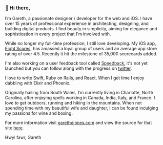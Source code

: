 ### 👋 Hi there,

I’m Gareth, a passionate designer / developer for the web and iOS. I have over 15 years of professional experience in architecting, designing, and building digital products. I find beauty in simplicity, aiming for elegance and sophistication in every project that I'm involved with.

While no longer my full-time profession, I still love developing. My iOS app, [Fight Scores](https://fightscores.co), has amassed a loyal group of users and an average app store rating of over 4.5. Recently it hit the milestone of 35,000 scorecards added.

I'm also working on a user feedback tool called [Speedback](https://speedback.co), it's not yet launched but you can follow along with the progress on [twitter](https://twitter.com/@garethdafyddjones).

I love to write Swift, Ruby on Rails, and React. When I get time I enjoy dabbling with Elixir and Phoenix.

Originally hailing from South Wales, I’m currently living in Charlotte, North Carolina, after enjoying spells working in Canada, India, Italy, and France.
I love to get outdoors, running and hiking in the mountains. When not spending time with my beautiful wife and daughter, I can be found indulging my passions for wine and boxing.

For more information visit [garethdjones.com](https:garethdjones.com) and view the source for that site [here](https://github.com/gjones/garethapdafydd). 

Hwyl fawr,
Gareth



